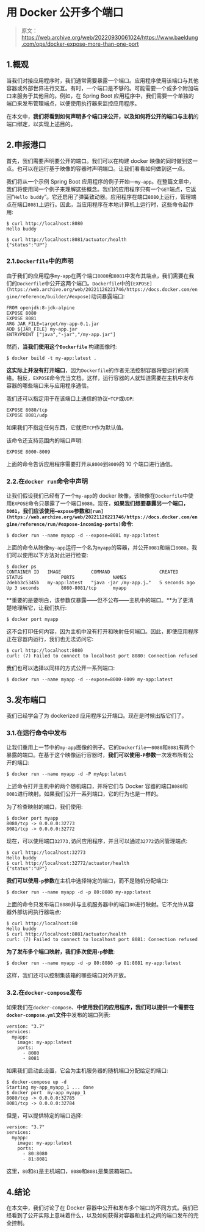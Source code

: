 # 用 Docker 公开多个端口

> 原文：<https://web.archive.org/web/20220930061024/https://www.baeldung.com/ops/docker-expose-more-than-one-port>

## 1.概观

当我们对接应用程序时，我们通常需要暴露一个端口。应用程序使用该端口与其他容器或外部世界进行交互。有时，一个端口是不够的。可能需要一个或多个附加端口来服务于其他目的。例如，在 Spring Boot 应用程序中，我们需要一个单独的端口来发布管理端点，以便使用执行器来监控应用程序。

在本文中，**我们将看到如何声明多个端口来公开，以及如何将公开的端口与主机**的端口绑定，以实现上述目的。

## 2.申报港口

首先，我们需要声明要公开的端口。我们可以在构建 docker 映像的同时做到这一点。也可以在运行基于映像的容器时声明端口。让我们看看如何做到这一点。

我们将从一个示例 Spring Boot 应用程序的例子开始—`my-app`。在整篇文章中，我们将使用同一个例子来理解这些概念。我们的应用程序只有一个`GET`端点，它返回“`Hello buddy`”。它还启用了弹簧致动器。应用程序在端口`8080`上运行，管理端点在端口`8081`上运行。因此，当应用程序在本地计算机上运行时，这些命令起作用:

```
$ curl http://localhost:8080
Hello buddy

$ curl http://localhost:8081/actuator/health
{"status":"UP"}
```

### 2.1.`Dockerfile`中的声明

由于我们的应用程序`my-app`在两个端口`8080`和`8081`中发布其端点，我们需要在我们的`Dockerfile`中公开这两个端口。`Dockerfile`中的`[EXPOSE](https://web.archive.org/web/20221126221746/https://docs.docker.com/engine/reference/builder/#expose)`动词暴露端口:

```
FROM openjdk:8-jdk-alpine
EXPOSE 8080
EXPOSE 8081
ARG JAR_FILE=target/my-app-0.1.jar
ADD ${JAR_FILE} my-app.jar
ENTRYPOINT ["java","-jar","/my-app.jar"]
```

然而，**当我们使用这个`Dockerfile`** 构建图像时:

```
$ docker build -t my-app:latest .
```

**这实际上并没有打开端口**，因为`Dockerfile`的作者无法控制容器将要运行的网络。相反，`EXPOSE`命令充当文档。这样，运行容器的人就知道需要在主机中发布容器的哪些端口来与应用程序通信。

我们还可以指定用于在该端口上通信的协议–`TCP`或`UDP`:

```
EXPOSE 8080/tcp
EXPOSE 8081/udp
```

如果我们不指定任何东西，它就把`TCP`作为默认值。

该命令还支持范围内的端口声明:

```
EXPOSE 8000-8009
```

上面的命令告诉应用程序需要打开从`8000`到`8009`的 10 个端口进行通信。

### 2.2.在`docker run`命令中声明

让我们假设我们已经有了一个`my-app`的 docker 映像，该映像在`Dockerfile`中使用`EXPOSE`命令只暴露了一个端口`8080`。现在，**如果我们想要暴露另一个端口，`8081`，我们应该使用`–expose`参数和`[run](https://web.archive.org/web/20221126221746/https://docs.docker.com/engine/reference/run/#expose-incoming-ports)`命令**:

```
$ docker run --name myapp -d --expose=8081 my-app:latest
```

上面的命令从映像`my-app`运行一个名为`myapp`的容器，并公开`8081`和端口`8080`。我们可以使用以下方法对此进行检查:

```
$ docker ps
CONTAINER ID   IMAGE           COMMAND                  CREATED             STATUS              PORTS              NAMES
2debb3c5345b   my-app:latest   "java -jar /my-app.j…"   5 seconds ago       Up 3 seconds        8080-8081/tcp      myapp
```

**重要的是要明白，该参数仅暴露——但不公布——主机中的端口。**为了更清楚地理解它，让我们执行:

```
$ docker port myapp
```

这不会打印任何内容，因为主机中没有打开和映射任何端口。因此，即使应用程序正在容器内运行，我们也无法访问它:

```
$ curl http://localhost:8080
curl: (7) Failed to connect to localhost port 8080: Connection refused
```

我们也可以选择以同样的方式公开一系列端口:

```
$ docker run --name myapp -d --expose=8000-8009 my-app:latest
```

## 3.发布端口

我们已经学会了为 dockerized 应用程序公开端口。现在是时候出版它们了。

### 3.1.在运行命令中发布

让我们重用上一节中的`my-app`图像的例子。它的`Dockerfile`—`8080`和`8081`有两个暴露的端口。在基于这个映像运行容器时，**我们可以使用`-P`参数**一次发布所有公开的端口:

```
$ docker run --name myapp -d -P myApp:latest
```

上述命令打开主机中的两个随机端口，并将它们与 Docker 容器的端口`8080`和`8081`进行映射。如果我们公开一系列端口，它的行为也是一样的。

为了检查映射的端口，我们使用:

```
$ docker port myapp
8080/tcp -> 0.0.0.0:32773
8081/tcp -> 0.0.0.0:32772
```

现在，可以使用端口`32773,`访问应用程序，并且可以通过`32772`访问管理端点:

```
$ curl http://localhost:32773
Hello buddy
$ curl http://localhost:32772/actuator/health
{"status":"UP"}
```

**我们可以使用`-p`参数**在主机中选择特定的端口，而不是随机分配端口:

```
$ docker run --name myapp -d -p 80:8080 my-app:latest
```

上面的命令只发布端口`8080`并与主机服务器中的端口`80`进行映射。它不允许从容器外部访问执行器端点:

```
$ curl http://localhost:80
Hello buddy
$ curl http://localhost:8081/actuator/health
curl: (7) Failed to connect to localhost port 8081: Connection refused
```

**为了发布多个端口映射，我们多次使用`-p`参数**:

```
$ docker run --name myapp -d -p 80:8080 -p 81:8081 my-app:latest
```

这样，我们还可以控制集装箱的哪些端口对外开放。

### 3.2.在`docker-compose`发布

如果我们在`docker-compose`、**中使用我们的应用程序，我们可以提供一个需要在`docker-compose.yml`文件**中发布的端口列表:

```
version: "3.7"
services:
  myapp:
    image: my-app:latest
    ports:
      - 8080
      - 8081
```

如果我们启动此设置，它会为主机服务器的随机端口分配给定的端口:

```
$ docker-compose up -d
Starting my-app_myapp_1 ... done
$ docker port  my-app_myapp_1
8080/tcp -> 0.0.0.0:32785
8081/tcp -> 0.0.0.0:32784
```

但是，可以提供特定的端口选择:

```
version: "3.7"
services:
  myapp:
    image: my-app:latest
    ports:
      - 80:8080
      - 81:8081
```

这里，`80`和`81`是主机端口，`8080`和`8081`是集装箱端口。

## 4.结论

在本文中，我们讨论了在 Docker 容器中公开和发布多个端口的不同方式。我们已经看到了公开实际上意味着什么，以及如何获得对容器和主机之间的端口发布的完全控制。